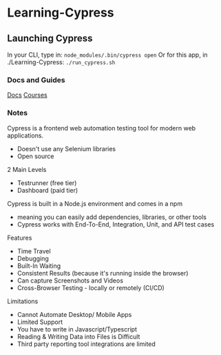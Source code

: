 # Learning-Cypress

## Launching Cypress
In your CLI, type in:
`node_modules/.bin/cypress open`
Or for this app, in ./Learning-Cypress:
`./run_cypress.sh`

### Docs and Guides
[Docs](https://docs.cypress.io/guides/overview/why-cypress)
[Courses](https://learn.cypress.io/#courses)


### Notes
Cypress is a frontend web automation testing tool for modern web applications.
- Doesn't use any Selenium libraries
- Open source

2 Main Levels 
- Testrunner (free tier)
- Dashboard (paid tier)

Cypress is built in a Node.js environment and comes in a npm
- meaning you can easily add dependencies, libraries, or other tools
- Cypress works with End-To-End, Integration, Unit, and API test cases

Features
- Time Travel
- Debugging
- Built-In Waiting
- Consistent Results (because it's running inside the browser)
- Can capture Screenshots and Videos
- Cross-Browser Testing - locally or remotely (CI/CD)

Limitations
- Cannot Automate Desktop/ Mobile Apps
- Limited Support
- You have to write in Javascript/Typescript
- Reading & Writing Data into Files is Difficult
- Third party reporting tool integrations are limited